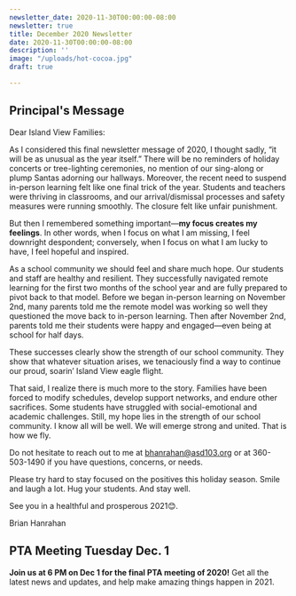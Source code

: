 ```yaml
---
newsletter_date: 2020-11-30T00:00:00-08:00
newsletter: true
title: December 2020 Newsletter
date: 2020-11-30T00:00:00-08:00
description: ''
image: "/uploads/hot-cocoa.jpg"
draft: true

---
```

## Principal's Message

Dear Island View Families:

As I considered this final newsletter message of 2020, I thought sadly, “it will be as unusual as the year itself.” There will be no reminders of holiday concerts or tree-lighting ceremonies, no mention of our sing-along or plump Santas adorning our hallways. Moreover, the recent need to suspend in-person learning felt like one final trick of the year. Students and teachers were thriving in classrooms, and our arrival/dismissal processes and safety measures were running smoothly. The closure felt like unfair punishment.

But then I remembered something important—**my focus creates my feelings**. In other words, when I focus on what I am missing, I feel downright despondent; conversely, when I focus on what I am lucky to have, I feel hopeful and inspired.

As a school community we should feel and share much hope. Our students and staff are healthy and resilient. They successfully navigated remote learning for the first two months of the school year and are fully prepared to pivot back to that model. Before we began in-person learning on November 2nd, many parents told me the remote model was working so well they questioned the move back to in-person learning. Then after November 2nd, parents told me their students were happy and engaged—even being at school for half days.

These successes clearly show the strength of our school community. They show that whatever situation arises, we tenaciously find a way to continue our proud, soarin’ Island View eagle flight.

That said, I realize there is much more to the story. Families have been forced to modify schedules, develop support networks, and endure other sacrifices. Some students have struggled with social-emotional and academic challenges. Still, my hope lies in the strength of our school community. I know all will be well. We will emerge strong and united. That is how we fly.

Do not hesitate to reach out to me at [bhanrahan@asd103.org](mailto:bhanrahan@asd103.org) or at 360-503-1490 if you have questions, concerns, or needs.

Please try hard to stay focused on the positives this holiday season. Smile and laugh a lot. Hug your students. And stay well.

See you in a healthful and prosperous 2021😊.

Brian Hanrahan

## PTA Meeting Tuesday Dec. 1

**Join us at 6 PM on Dec 1 for the final PTA meeting of 2020!** Get all the latest news and updates, and help make amazing things happen in 2021.